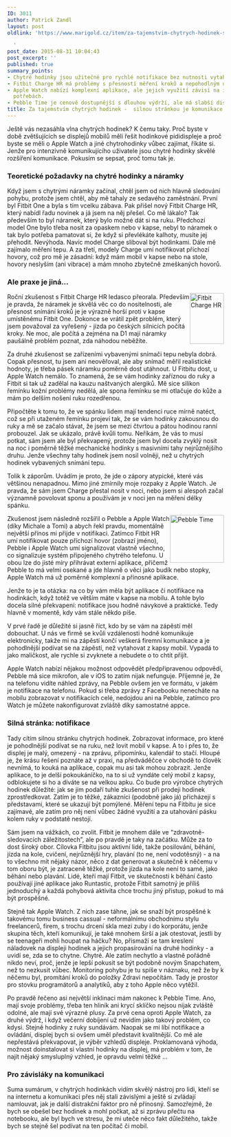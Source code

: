 ```yaml
---
ID: 3011
author: Patrick Zandl
layout: post
oldlink: 'https://www.marigold.cz/item/za-tajemstvim-chytrych-hodinek-silnou-strankou-je-komunikace

  '
post_date: 2015-08-31 10:04:43
post_excerpt: ''
published: true
summary_points:
- Chytré hodinky jsou užitečné pro rychlé notifikace bez nutnosti vytahovat mobil.
- Fitbit Charge HR má problémy s přesností měření kroků a nepohodlným utahováním.
- Apple Watch nabízí komplexní aplikace, ale jejich využití závisí na individuálních
  potřebách.
- Pebble Time je cenově dostupnější s dlouhou výdrží, ale má slabší displej.
title: Za tajemstvím chytrých hodinek -  silnou stránkou je komunikace
---
```


<p>Ještě vás nezasáhla vlna chytrých hodinek? K čemu taky. Proč byste v době zvětšujících se displejů mobilů měli řešit hodinkové pididispleje a proč byste se měli o Apple Watch a jiné chytrohodinky vůbec zajímat, říkáte si. Jenže pro intenzivně komunikujícího uživatele jsou chytré hodinky skvělé rozšíření komunikace. Pokusím se sepsat, proč tomu tak je.</p>


<!--more-->

<h3>Teoretické požadavky na chytré hodinky a náramky</h3>
<p>Když jsem s chytrými náramky začínal, chtěl jsem od nich hlavně sledování pohybu, protože jsem chtěl, aby mě tahaly ze sedavého zaměstnání. První byl Fitbit One a byla s tím vcelku zábava. Pak přišel nový Fitbit Charge HR, který nabídl řadu novinek a já jsem na něj přešel. Co mě lákalo? Tak především to byl náramek, který bylo možné dát si na ruku. Předchozí model One bylo třeba nosit za opaskem nebo v kapse, nebyl to náramek o tak bylo potřeba pamatovat si, že když si převlékáte kalhoty, musíte jej přehodit. Nevýhoda. Navíc model Charge sliboval být hodinkami. Dále mě zajímalo měření tepu. A za třetí, modely Charge umí notifikovat příchozí hovory, což pro mě je zásadní: když mám mobil v kapse nebo na stole, hovory neslyším (ani vibrace) a mám mnoho zbytečně zmeškaných hovorů.</p>

<h3>Ale praxe je jiná…</h3>
<p><img style="float: right;" title="fitbitchargehr.jpg" src="http://www.marigold.cz/wp-content/uploads/fitbitchargehr.jpg" alt="Fitbit Charge HR" width="79" height="118" border="0" /></p>

<p>Roční zkušenost s Fitbit Charge HR ledasco přeorala. Především je pravda, že náramek je skvělá věc co do nositelnosti, ale přesnost snímání kroků je je výrazně horší proti v kapse umístěnému Fitbit One. Dokonce se vrátil zpět problém, který jsem považoval za vyřešený - jízda po českých silnicích počítá kroky. Ne moc, ale počítá a zejména na D1 mají náramky paušálně problém poznat, zda náhodou neběžíte.</p>

<p>Za druhé zkušenost se zařízeními vybavenými snímači tepu nebyla dobrá. Copak přesnost, tu jsem ani neověřoval, ale aby snímač měřil realistické hodnoty, je třeba pásek náramku poměrně dost utáhnout. U Fitbitu dost, u Apple Watch nemálo. To znamená, že se vám hodinky zaříznou do ruky a Fitbit si tak už zadělal na kauzu naštvaných alergiků. Mě sice silikon řemínku kožní problémy nedělá, ale spona řemínku se mi otlačuje do kůže a mám po delším nošení ruku rozedřenou.</p>

<p>Připočtěte k tomu to, že ve spánku lidem mají tendenci ruce mírně natéct, což se při utaženém řemínku projeví tak, že se vám hodinky zakousnou do ruky a mě se začalo stávat, že jsem se mezi čtvrtou a pátou hodinou ranní probouzel. Jak se ukázalo, právě kvůli tomu. Neříkám, že vás to musí potkat, sám jsem ale byl překvapený, protože jsem byl docela zvyklý nosit na noc i poměrně těžké mechanické hodinky s masivními tahy nejrůznějšího druhu. Jenže všechny tahy hodinek jsem nosil volněji, než u chytrých hodinek vybavených snímání tepu.</p>

<p>Tolik k záporům. Uvádím je proto, že jde o zápory atypické, které vás většinou nenapadnou. Mimo jiné zmírnily moje rozpaky z Apple Watch. Je pravda, že sám jsem Charge přestal nosit v noci, nebo jsem si alespoň začal významně povolovat sponu a používám je v noci jen na měření délky spánku.</p>

<p><img style="float: right;" title="pebble.jpg" src="http://www.marigold.cz/wp-content/uploads/pebble.jpg" alt="Pebble Time" width="125" height="111" border="0" /></p>

<p>Zkušenost jsem následně rozšířil o Pebble a Apple Watch (díky Michale a Tomi) a abych řekl pravdu, momentálně největší přínos mi přijde v notifikaci. Zatímco Fitbit HR umí notifikovat pouze příchozí hovor (zobrazí jméno), Pebble i Apple Watch umí signalizovat vlastně všechno, co signalizuje systém připojeného chytrého telefonu. U obou lze do jisté míry přihrávat externí aplikace, přičemž Pebble to má velmi osekané a jde hlavně o věci jako budík nebo stopky, Apple Watch má už poměrně komplexní a přínosné aplikace.</p>

<p>Jenže to je ta otázka: na co by vám měla být aplikace či notifikace na hodinkách, když totéž ve větším máte v kapse na mobilu. A tohle bylo docela silné překvapení: notifikace jsou hodně návykové a praktické. Tedy hlavně v momentě, kdy vám stále někdo píše.</p>

<p>V prvé řadě je důležité si jasně říct, kdo by se vám na zápěstí měl dobouchat. U nás ve firmě se kvůli vzdálenosti hodně komunikuje elektronicky, takže mi na zápěstí končí veškerá firemní komunikace a je pohodlnější podívat se na zápěstí, než vytahovat z kapsy mobil. Vypadá to jako maličkost, ale rychle si zvyknete a nebudete o to chtít přijít.</p>

<p>Apple Watch nabízí nějakou možnost odpovědět předpřipravenou odpovědí, Pebble má sice mikrofon, ale v iOS to zatím nijak nefunguje. Příjemné je, že na telefonu vidíte náhled zprávy, na Pebble ovšem jen ve formátu, v jakém je notifikace na telefonu. Pokud si třeba zprávy z Facebooku nenecháte na mobilu zobrazovat v notifikacích celé, nedojdou ani na Pebble, zatímco pro Watch je můžete nakonfigurovat zvláště díky samostatné appce.</p>

<h3>Silná stránka: notifikace</h3>
<p>Tady cítím silnou stránku chytrých hodinek. Zobrazovat informace, pro které je pohodlnější podívat se na ruku, než lovit mobil v kapse. A to i přes to, že displej je malý, omezený - na zprávu, připomínku, kalendář to stačí. Hloupé je, že krásu řešení poznáte až v praxi, na předváděčce v obchodě to člověk nevnímá, to kouká na aplikace, copak mu asi tak mohou zobrazit. Jenže aplikace, to je delší pokoukáníčko, na to si už vyndáte celý mobil z kapsy, odblokujete si ho a díváte se na velkou apku. Co bude pro výrobce chytrých hodinek důležité: jak se jim podaří tuhle zkušenost při prodeji hodinek zprostředkovat. Zatím je to těžké, zákazníci (podobně jako já) přicházejí s představami, které se ukazují být pomýlené. Měření tepu na Fitbitu je sice zajímavé, ale zatím pro něj není vůbec žádné využití a za utahování pásku kolem ruky v podstatě nestojí.</p>

<p>Sám jsem na vážkách, co zvolit. Fitbit je mnohem dále ve “zdravotně-sledovacích záležitostech”, ale po pravdě je taky na začátku. Může za to dost široký obor. Cílovka Fitbitu jsou aktivní lidé, takže posilování, běhání, jízda na kole, cvičení, nejrůznější hry, plavání (to ne, není vodotěsný) - a na to všechno mít nějaký názor, něco z dat generovat a skutečně k něčemu v tom oboru být, je zatraceně těžké, protože jízda na kole není to samé, jako běhání nebo plavání. Lidé, kteří mají Fitbit, ve skutečnosti k běhání často používají jiné aplikace jako Runtastic, protože Fitbit samotný je příliš jednoduchý a každá pohybová aktivita chce trochu jiný přistup, pokud to má být prospěšné.</p>

<p>Stejně tak Apple Watch. Z nich zase táhne, jak se snaží být prospěšné k takovému tomu business cassual - neformálnímu obchodnímu stylu freelancerů, firem, s trochu drcení skla mezi zuby i do korporátu, jenže skupina těch, kteří komunikují, je také mnohem širší a jak otestovat, jestli by se teenageři mohli houpat na háčku? No, přismaží se tam kreslení náladovek na displeji hodinek a jejich propasírování na druhé hodinky - a uvidí se, zda se to chytne. Chytré. Ale zatím nechytlo a vlastně pořádně nikdo neví, proč, jenže je lepší pokusit se být podobně novým Snapchatem, než to nezkusit vůbec. Monitoring pohybu je tu spíše v náznaku, než že by k něčemu byl, promítání kroků do položky Zdraví nepočítám. Tady je prostor pro stovku programátorů a analytiků, aby z toho Apple něco vytěžil.</p>

<p>Po pravdě řečeno asi největší inklinaci mám nakonec k Pebble Time. Ano, mají svoje problémy, třeba ten hliník ani krycí sklíčko nejsou nijak zvláště odolné, ale mají své výrazné plusy. Za prvé cena oproti Apple Watch, za druhé výdrž, i když večerní dobíjení už nevidím jako takový problém, co kdysi. Stejně hodinky z ruky sundávám. Naopak se mi líbí notifikace a ovládání, displej bych si ovšem uměl představit kvalitnější. Co mě ale nepřestává překvapovat, je výběr vzhledů displeje. Proklamovaná výhoda, možnost doinstalovat si vlastní hodinky na displej, má problém v tom, že najít nějaký smysluplný vzhled, je opravdu velmi těžké …</p>

<h3>Pro závisláky na komunikaci</h3>
<p>Suma sumárum, v chytrých hodinkách vidím skvělý nástroj pro lidi, kteří se na internetu a komunikaci přes něj stali závislými a ještě si zvládají namlouvat, jak je další distrakční faktor pro ně přínosný. Samozřejmě, že bych se obešel bez hodinek a mohl počkat, až si zprávu přečtu na notebooku, ale byl bych ve stresu, že mi uteče něco fakt důležitého, takže bych se stejně šel podívat na ten počítač či mobil.</p>

<p> </p>

<p> </p>

<p> </p>